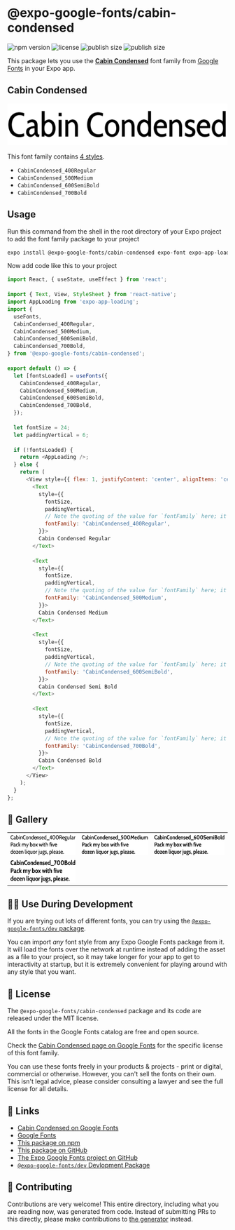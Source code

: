 # @expo-google-fonts/cabin-condensed

![npm version](https://flat.badgen.net/npm/v/@expo-google-fonts/cabin-condensed)
![license](https://flat.badgen.net/github/license/expo/google-fonts)
![publish size](https://flat.badgen.net/packagephobia/install/@expo-google-fonts/cabin-condensed)
![publish size](https://flat.badgen.net/packagephobia/publish/@expo-google-fonts/cabin-condensed)

This package lets you use the [**Cabin Condensed**](https://fonts.google.com/specimen/Cabin+Condensed) font family from [Google Fonts](https://fonts.google.com/) in your Expo app.

## Cabin Condensed

![Cabin Condensed](./font-family.png)

This font family contains [4 styles](#-gallery).

- `CabinCondensed_400Regular`
- `CabinCondensed_500Medium`
- `CabinCondensed_600SemiBold`
- `CabinCondensed_700Bold`

## Usage

Run this command from the shell in the root directory of your Expo project to add the font family package to your project
```sh
expo install @expo-google-fonts/cabin-condensed expo-font expo-app-loading
```

Now add code like this to your project
```js
import React, { useState, useEffect } from 'react';

import { Text, View, StyleSheet } from 'react-native';
import AppLoading from 'expo-app-loading';
import {
  useFonts,
  CabinCondensed_400Regular,
  CabinCondensed_500Medium,
  CabinCondensed_600SemiBold,
  CabinCondensed_700Bold,
} from '@expo-google-fonts/cabin-condensed';

export default () => {
  let [fontsLoaded] = useFonts({
    CabinCondensed_400Regular,
    CabinCondensed_500Medium,
    CabinCondensed_600SemiBold,
    CabinCondensed_700Bold,
  });

  let fontSize = 24;
  let paddingVertical = 6;

  if (!fontsLoaded) {
    return <AppLoading />;
  } else {
    return (
      <View style={{ flex: 1, justifyContent: 'center', alignItems: 'center' }}>
        <Text
          style={{
            fontSize,
            paddingVertical,
            // Note the quoting of the value for `fontFamily` here; it expects a string!
            fontFamily: 'CabinCondensed_400Regular',
          }}>
          Cabin Condensed Regular
        </Text>

        <Text
          style={{
            fontSize,
            paddingVertical,
            // Note the quoting of the value for `fontFamily` here; it expects a string!
            fontFamily: 'CabinCondensed_500Medium',
          }}>
          Cabin Condensed Medium
        </Text>

        <Text
          style={{
            fontSize,
            paddingVertical,
            // Note the quoting of the value for `fontFamily` here; it expects a string!
            fontFamily: 'CabinCondensed_600SemiBold',
          }}>
          Cabin Condensed Semi Bold
        </Text>

        <Text
          style={{
            fontSize,
            paddingVertical,
            // Note the quoting of the value for `fontFamily` here; it expects a string!
            fontFamily: 'CabinCondensed_700Bold',
          }}>
          Cabin Condensed Bold
        </Text>
      </View>
    );
  }
};

```

## 🔡 Gallery


||||
|-|-|-|
|![CabinCondensed_400Regular](./CabinCondensed_400Regular.ttf.png)|![CabinCondensed_500Medium](./CabinCondensed_500Medium.ttf.png)|![CabinCondensed_600SemiBold](./CabinCondensed_600SemiBold.ttf.png)||
|![CabinCondensed_700Bold](./CabinCondensed_700Bold.ttf.png)||||


## 👩‍💻 Use During Development

If you are trying out lots of different fonts, you can try using the [`@expo-google-fonts/dev` package](https://github.com/expo/google-fonts/tree/master/font-packages/dev#readme).

You can import *any* font style from any Expo Google Fonts package from it. It will load the fonts
over the network at runtime instead of adding the asset as a file to your project, so it may take longer
for your app to get to interactivity at startup, but it is extremely convenient
for playing around with any style that you want.

## 📖 License

The `@expo-google-fonts/cabin-condensed` package and its code are released under the MIT license.

All the fonts in the Google Fonts catalog are free and open source.

Check the [Cabin Condensed page on Google Fonts](https://fonts.google.com/specimen/Cabin+Condensed) for the specific license of this font family.

You can use these fonts freely in your products & projects - print or digital, commercial or otherwise. However, you can't sell the fonts on their own. This isn't legal advice, please consider consulting a lawyer and see the full license for all details.

## 🔗 Links

- [Cabin Condensed on Google Fonts](https://fonts.google.com/specimen/Cabin+Condensed)
- [Google Fonts](https://fonts.google.com/)
- [This package on npm](https://www.npmjs.com/package/@expo-google-fonts/cabin-condensed)
- [This package on GitHub](https://github.com/expo/google-fonts/tree/master/font-packages/cabin-condensed)
- [The Expo Google Fonts project on GitHub](https://github.com/expo/google-fonts)
- [`@expo-google-fonts/dev` Devlopment Package](https://github.com/expo/google-fonts/tree/master/font-packages/dev)

## 🤝 Contributing

Contributions are very welcome! This entire directory, including what you are reading now, was generated from code. Instead of submitting PRs to this directly, please make contributions to [the generator](https://github.com/expo/google-fonts/tree/master/packages/generator) instead.
